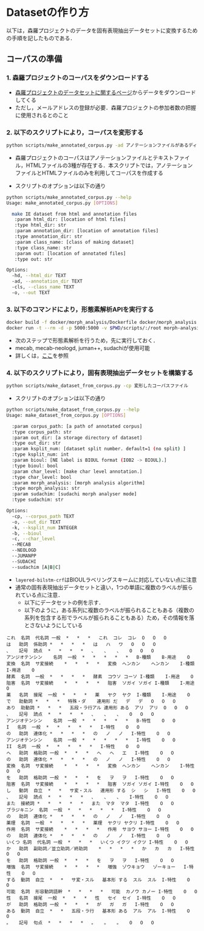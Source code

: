 # Datasetの作り方

以下は，森羅プロジェクトのデータを固有表現抽出データセットに変換するための手順を記したものである．

## コーパスの準備

### 1. 森羅プロジェクトのコーパスをダウンロードする

- [森羅プロジェクトのデータセットに関するページ](http://liat-aip.sakura.ne.jp/%E6%A3%AE%E7%BE%85/%E6%A3%AE%E7%BE%85wikipedia%E6%A7%8B%E9%80%A0%E5%8C%96%E3%83%97%E3%83%AD%E3%82%B8%E3%82%A7%E3%82%AF%E3%83%882019/%E6%A3%AE%E7%BE%852019%E3%83%87%E3%83%BC%E3%82%BF%E9%85%8D%E5%B8%83/)からデータをダウンロードしてくる
- ただし，メールアドレスの登録が必要．森羅プロジェクトの参加者数の把握に使用されるとのこと

### 2. 以下のスクリプトにより，コーパスを変形する

```sh
python scripts/make_annotated_corpus.py -ad アノテーションファイルがあるディレクトリ -hd WikipediaのHTMLファイルがあるディレクトリ -cls データセットを構築したいクラス(Person, Cityなど)
```

- 森羅プロジェクトのコーパスはアノテーションファイルとテキストファイル，HTMLファイルの3種が存在する．本スクリプトでは，アノテーションファイルとHTMLファイルのみを利用してコーパスを作成する

- スクリプトのオプションは以下の通り

```sh
python scripts/make_annotated_corpus.py --help
Usage: make_annotated_corpus.py [OPTIONS]

  make IE dataset from html and annotation files
   :param html_dir: [location of html files]
   :type html_dir: str
   :param annotation_dir: [location of annotation files]
   :type annotation_dir: str
   :param class_name: [class of making dataset]
   :type class_name: str
   :param out: [location of annotated files]
   :type out: str

Options:
  -hd, --html_dir TEXT
  -ad, --annotation_dir TEXT
  -cls, --class_name TEXT
  -o, --out TEXT
```

### 3. 以下のコマンドにより，形態素解析APIを実行する

```sh
docker build -f docker/morph_analysis/Dockerfile docker/morph_analysis -t morph-analysis-api
docker run -t --rm -d -p 5000:5000 -v $PWD/scripts/:/root morph-analysis-api:latest python /root/morph_analysis_api.py
```

- 次のステップで形態素解析を行うため，先に実行しておく．
- mecab, mecab-neologd, juman++, sudachiが使用可能
- 詳しくは，[ここ](https://github.com/s14t284/MorphAnalysisAPI)を参照

### 4. 以下のスクリプトにより，固有表現抽出データセットを構築する

```sh
python scripts/make_dataset_from_corpus.py -cp 変形したコーパスファイル
```

- スクリプトのオプションは以下の通り

```sh
python scripts/make_dataset_from_corpus.py --help                                                                                                          [develop-nested-ner-model]
Usage: make_dataset_from_corpus.py [OPTIONS]

  :param corpus_path: [a path of annotated corpus]
  :type corpus_path: str
  :param out_dir: [a storage directory of dataset]
  :type out_dir: str
  :param ksplit_num: [dataset split number. default=1 (no split) ]
  :type ksplit_num: int
  :param bioul: [NE label is BIOUL format (IOB2 -> BIOUL).]
  :type bioul: bool
  :param char_level: [make char level annotation.]
  :type char_level: bool
  :param morph_analysis: [morph analysis algorithm]
  :type morph_analysis: str
  :param sudachim: [sudachi morph analyser mode]
  :type sudachim: str

Options:
  -cp, --corpus_path TEXT
  -o, --out_dir TEXT
  -k, --ksplit_num INTEGER
  -b, --bioul
  -c, --char_level
  --MECAB
  --NEOLOGD
  --JUMANPP
  --SUDACHI
  --sudachim [A|B|C]
```

- `layered-bilstm-crf`はBIOULラベリングスキームに対応していない点に注意
- 通常の固有表現抽出データセットと違い，1つの単語に複数のラベルが振られている点に注意．
  - 以下にデータセットの例を示す．
  - 以下のように，ある系列に複数のラベルが振られることもある（複数の系列を包含する形でラベルが振られることもある）ため，その情報を落とさないようにしている

```
これ	名詞	代名詞	一般	*	*	*	これ	コレ	コレ	O	O	O
は	助詞	係助詞	*	*	*	*	は	ハ	ワ	O	O	O
、	記号	読点	*	*	*	*	、	、	、	O	O	O
アンジオテンシン	名詞	一般	*	*	*	*	*	B-種類	B-用途	O
変換	名詞	サ変接続	*	*	*	*	変換	ヘンカン	ヘンカン	I-種類	I-用途	O
酵素	名詞	一般	*	*	*	*	酵素	コウソ	コーソ	I-種類	I-用途	O
阻害	名詞	サ変接続	*	*	*	*	阻害	ソガイ	ソガイ	I-種類	I-用途	O
薬	名詞	接尾	一般	*	*	*	薬	ヤク	ヤク	I-種類	I-用途	O
で	助動詞	*	*	*	特殊・ダ	連用形	だ	デ	デ	O	O	O
あり	助動詞	*	*	*	五段・ラ行アル	連用形	ある	アリ	アリ	O	O	O
、	記号	読点	*	*	*	*	、	、	、	O	O	O
アンジオテンシン	名詞	一般	*	*	*	*	*	B-特性	O	O
I	名詞	一般	*	*	*	*	*	I-特性	O	O
の	助詞	連体化	*	*	*	*	の	ノ	ノ	I-特性	O	O
アンジオテンシン	名詞	一般	*	*	*	*	*	I-特性	O	O
II	名詞	一般	*	*	*	*	*	I-特性	O	O
へ	助詞	格助詞	一般	*	*	*	へ	ヘ	エ	I-特性	O	O
の	助詞	連体化	*	*	*	*	の	ノ	ノ	I-特性	O	O
変換	名詞	サ変接続	*	*	*	*	変換	ヘンカン	ヘンカン	I-特性	O	O
を	助詞	格助詞	一般	*	*	*	を	ヲ	ヲ	I-特性	O	O
阻害	名詞	サ変接続	*	*	*	*	阻害	ソガイ	ソガイ	I-特性	O	O
し	動詞	自立	*	*	サ変・スル	連用形	する	シ	シ	I-特性	O	O
、	記号	読点	*	*	*	*	、	、	、	I-特性	O	O
また	接続詞	*	*	*	*	*	また	マタ	マタ	I-特性	O	O
ブラジキニン	名詞	一般	*	*	*	*	*	I-特性	O	O
の	助詞	連体化	*	*	*	*	の	ノ	ノ	I-特性	O	O
薬理	名詞	一般	*	*	*	*	薬理	ヤクリ	ヤクリ	I-特性	O	O
作用	名詞	サ変接続	*	*	*	*	作用	サヨウ	サヨー	I-特性	O	O
の	助詞	連体化	*	*	*	*	の	ノ	ノ	I-特性	O	O
いくつ	名詞	代名詞	一般	*	*	*	いくつ	イクツ	イクツ	I-特性	O	O
か	助詞	副助詞／並立助詞／終助詞	*	*	*	*	か	カ	カ	I-特性	O	O
を	助詞	格助詞	一般	*	*	*	を	ヲ	ヲ	I-特性	O	O
増強	名詞	サ変接続	*	*	*	*	増強	ゾウキョウ	ゾーキョー	I-特性	O	O
する	動詞	自立	*	*	サ変・スル	基本形	する	スル	スル	I-特性	O	O
可能	名詞	形容動詞語幹	*	*	*	*	可能	カノウ	カノー	I-特性	O	O
性	名詞	接尾	一般	*	*	*	性	セイ	セイ	I-特性	O	O
が	助詞	格助詞	一般	*	*	*	が	ガ	ガ	I-特性	O	O
ある	動詞	自立	*	*	五段・ラ行	基本形	ある	アル	アル	I-特性	O	O
。	記号	句点	*	*	*	*	。	。	。	O	O	O
```
